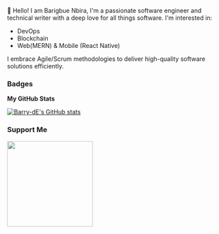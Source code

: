 👋 Hello! I am Barigbue Nbira, I'm a passionate software engineer and technical writer with a deep love for all things software.
I'm interested in:
- DevOps
- Blockchain
- Web(MERN) & Mobile (React Native)

I embrace Agile/Scrum methodologies to deliver high-quality software solutions efficiently. 

### Badges

<b>My GitHub Stats</b>

<a href="http://www.github.com/Barry-dE"><img src="https://github-readme-stats.vercel.app/api?username=Barry-dE&show_icons=true&hide=&count_private=true&title_color=ffffff&text_color=ffffff&icon_color=f97316&bg_color=000000&hide_border=true&show_icons=true" alt="Barry-dE's GitHub stats" /></a>


### Support Me

<a href="https://www.buymeacoffee.com/Barigbue Nbira"><img src="https://cdn.buymeacoffee.com/buttons/v2/default-yellow.png" width="200" /></a>
